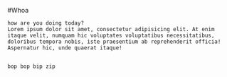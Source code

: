#Whoa 

	how are you doing today?
	Lorem ipsum dolor sit amet, consectetur adipisicing elit. At enim itaque velit, numquam hic voluptates voluptatibus necessitatibus, doloribus tempora nobis, iste praesentium ab reprehenderit officia! Aspernatur hic, unde quaerat itaque!


	bop bop bip zip 